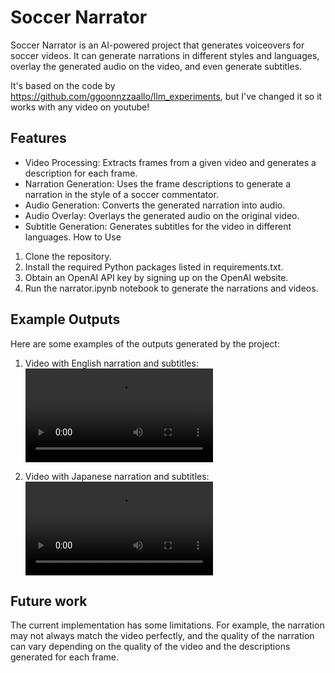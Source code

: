 # Soccer Narrator

Soccer Narrator is an AI-powered project that generates voiceovers for soccer videos. It can generate narrations in different styles and languages, overlay the generated audio on the video, and even generate subtitles.

It's based on the code by https://github.com/ggoonnzzaallo/llm_experiments, but I've changed it so it works with any video on youtube!

## Features

- Video Processing: Extracts frames from a given video and generates a description for each frame.
- Narration Generation: Uses the frame descriptions to generate a narration in the style of a soccer commentator.
- Audio Generation: Converts the generated narration into audio.
- Audio Overlay: Overlays the generated audio on the original video.
- Subtitle Generation: Generates subtitles for the video in different languages.
  How to Use

1. Clone the repository.
2. Install the required Python packages listed in requirements.txt.
3. Obtain an OpenAI API key by signing up on the OpenAI website.
4. Run the narrator.ipynb notebook to generate the narrations and videos.

## Example Outputs

Here are some examples of the outputs generated by the project:

1. Video with English narration and subtitles:
   ![English Narration](outputs/english_subtitles.mp4)

2. Video with Japanese narration and subtitles:
   ![Japanese Narration with Subtitles](outputs/japanese_subtitles.mp4)

## Future work

The current implementation has some limitations. For example, the narration may not always match the video perfectly, and the quality of the narration can vary depending on the quality of the video and the descriptions generated for each frame.
